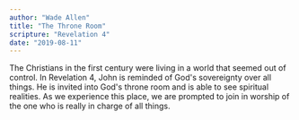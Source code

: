```yaml
---
author: "Wade Allen"
title: "The Throne Room"
scripture: "Revelation 4"
date: "2019-08-11"
---
```


The Christians in the first century were living in a world that seemed out of control. In Revelation 4, John is reminded of God's sovereignty over all things. He is invited into God's throne room and is able to see spiritual realities. As we experience this place, we are prompted to join in worship of the one who is really in charge of all things.
